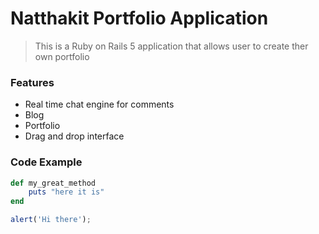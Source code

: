 # Natthakit Portfolio Application

> This is a Ruby on Rails 5 application that allows user to create ther own portfolio

### Features

- Real time chat engine for comments
- Blog
- Portfolio
- Drag and drop interface

### Code Example

```ruby
def my_great_method
    puts "here it is"
end
```

```javascript
alert('Hi there');
```